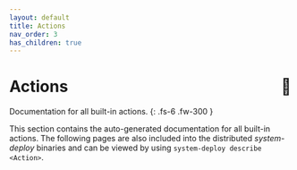 ```yaml
---
layout: default
title: Actions
nav_order: 3
has_children: true
---
```


# Actions <span style="float:right">🧰</span>

Documentation for all built-in actions.
{: .fs-6 .fw-300 }

This section contains the auto-generated documentation for all built-in actions. The following
pages are also included into the distributed *system-deploy* binaries and can be viewed by using
`system-deploy describe <Action>`. 

